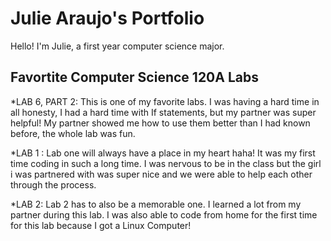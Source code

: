 # Julie Araujo's Portfolio

Hello! I'm Julie, a first year computer science major.

## Favortite Computer Science 120A Labs

*LAB 6, PART 2:
  This is one of my favorite labs.  I was having a hard time in all honesty,
I had a hard time with If statements, but my partner was super helpful!  My 
partner showed me how to use them better than I had known before, the whole lab 
was fun. 

*LAB 1 :
  Lab one will always have a place in my heart haha! It was my first time coding
in such a long time.  I was nervous to be in the class but the girl i was partnered 
with was super nice and we were able to help each other through the process. 

*LAB 2:
  Lab 2 has to also be a memorable one.  I learned a lot from my partner during this lab. 
I was also able to code from home for the first time for this lab because I got a Linux 
Computer!
